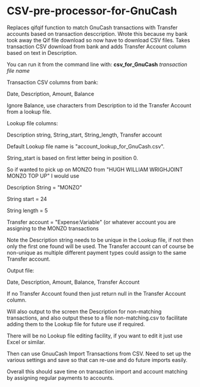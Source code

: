 # CSV-pre-processor-for-GnuCash
Replaces qifqif function to match GnuCash transactions with Transfer accounts based on transaction desccription. Wrote this because my bank took away the Qif file download so now have to download CSV files. Takes transaction CSV download from bank and adds Transfer Account column based on text in Description. 

You can run it from the command line with: <b>csv_for_GnuCash</b> <i>transaction file name</i>

Transaction CSV columns from bank:

Date, Description, Amount, Balance

Ignore Balance, use characters from Description to id the Transfer Account from a lookup file. 

Lookup file columns:

Description string, String_start, String_length,	Transfer account

Default Lookup file name is "account_lookup_for_GnuCash.csv".

String_start is based on first letter being in position 0.  

So if wanted to pick up on MONZO from "HUGH WILLIAM WRIGHJOINT MONZO TOP UP" I would use 

Description String = "MONZO"

String start = 24

String length = 5 

Transfer account = "Expense:Variable"  (or whatever account you are assigning to the MONZO 
transactions

Note the Description string needs to be unique in the Lookup file, if not then only the first one found will be used. The Transfer account can of course be non-unique as multiple different payment types could assign to the same Transfer account. 

Output file:

Date, Description, Amount, Balance, Transfer Account

If no Transfer Account found then just return null in the Transfer Account column.

Will also output to the screen the Description for non-matching transactions, and also output
these to a file non-matching.csv to facilitate adding them to the Lookup file for future use if required. 

There will be no Lookup file editing facility, if you want to edit it just use Excel or similar. 

Then can use GnuuCash Import Transactions from CSV. Need to set up the various settings and 
save so that can re-use and do future imports easily. 

Overall this should save time on transaction import and account matching by assigning regular 
payments to accounts. 
